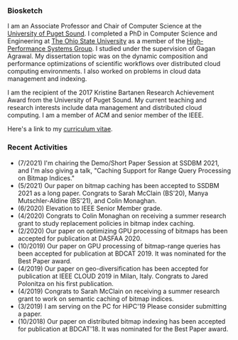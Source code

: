 ### Biosketch

I am an Associate Professor and Chair of Computer Science at the [University of Puget Sound](https://pugetsound.edu). I completed a PhD in Computer Science and Engineering at [The Ohio State University](https://cse.osu.edu) as a member of the [High-Performance Systems Group](https://cse.osu.edu/research/systems). I studied under the supervision of Gagan Agrawal. My dissertation topic was on the dynamic composition and performance optimizations of scientific workflows over distributed cloud computing environments. I also worked on problems in cloud data management and indexing.

I am the recipient of the 2017 Kristine Bartanen Research Achievement Award from the University of Puget Sound. My current teaching and research interests include data management and distributed cloud computing. I am a member of ACM and senior member of the IEEE.

Here's a link to my [curriculum vitae](CV.pdf).

### Recent Activities

- (7/2021) I'm chairing the Demo/Short Paper Session at SSDBM 2021, and I'm also giving a talk, "Caching Support for Range Query Processing on Bitmap Indices."
- (5/2021) Our paper on bitmap caching has been accepted to SSDBM 2021 as a long paper. Congrats to Sarah McClain (BS'20), Manya Mutschler-Aldine (BS'21), and Colin Monaghan.
- (6/2020) Elevation to IEEE Senior Member grade.
- (4/2020) Congrats to Colin Monaghan on receiving a summer research grant to study replacement policies in bitmap index caching.
- (2/2020) Our paper on optimizing GPU processing of bitmaps has been accepted for publication at DASFAA 2020.
- (10/2019) Our paper on GPU processing of bitmap-range queries has been accepted for publication at BDCAT 2019. It was nominated for the Best Paper award.
- (4/2019) Our paper on geo-diversification has been accepted for publication at IEEE CLOUD 2019 in Milan, Italy. Congrats to Jared Polonitza on his first publication.
- (4/2019) Congrats to Sarah McClain on receiving a summer research grant to work on semantic caching of bitmap indices.
- (3/2019) I am serving on the PC for HiPC'19 Please consider submitting a paper.
- (10/2018) Our paper on distributed bitmap indexing has been accepted for publication at BDCAT'18. It was nominated for the Best Paper award.
